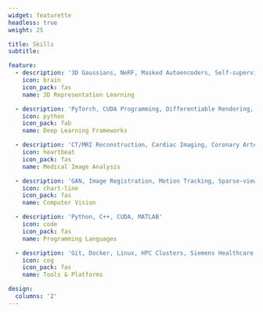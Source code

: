 ```yaml
---
widget: featurette
headless: true
weight: 25

title: Skills
subtitle:

feature:
  - description: '3D Gaussians, NeRF, Masked Autoencoders, Self-supervised Learning'
    icon: brain
    icon_pack: fas
    name: 3D Representation Learning

  - description: 'PyTorch, CUDA Programming, Differentiable Rendering, 3DGS'
    icon: python
    icon_pack: fab
    name: Deep Learning Frameworks

  - description: 'CT/MRI Reconstruction, Cardiac Imaging, Coronary Artery Analysis'
    icon: heartbeat
    icon_pack: fas
    name: Medical Image Analysis

  - description: 'GAN, Image Registration, Motion Tracking, Sparse-view Reconstruction'
    icon: chart-line
    icon_pack: fas
    name: Computer Vision

  - description: 'Python, C++, CUDA, MATLAB'
    icon: code
    icon_pack: fas
    name: Programming Languages

  - description: 'Git, Docker, Linux, HPC Clusters, Siemens Healthcare Systems'
    icon: cog
    icon_pack: fas
    name: Tools & Platforms

design:
  columns: '2'
---
```

